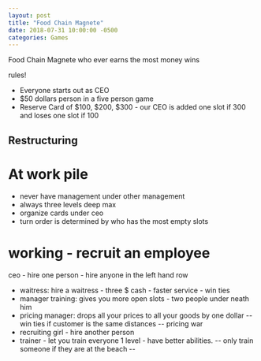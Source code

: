 ```yaml
---
layout: post
title: "Food Chain Magnete"
date: 2018-07-31 10:00:00 -0500
categories: Games
---
```


Food Chain Magnete
who ever earns the most money wins

rules!
- Everyone starts out as CEO
- $50 dollars person in a five person game
- Reserve Card of $100, $200, $300 - our CEO is added one slot if 300 and loses one slot if 100


## Restructuring
# At work pile
- never have management under other management
- always three levels deep max
- organize cards under ceo
- turn order is determined by who has the most empty slots

# working - recruit an employee
ceo - hire one person - hire anyone in the left hand row
- waitress: hire a waitress - three $ cash - faster service - win ties
- manager training: gives you more open slots - two people under neath him
- pricing manager: drops all your prices to all your goods by one dollar
-- win ties if customer is the same distances
-- pricing war
- recruiting girl - hire another person
- trainer - let you train everyone 1 level - have better abilities. 
-- only train someone if they are at the beach
-- 